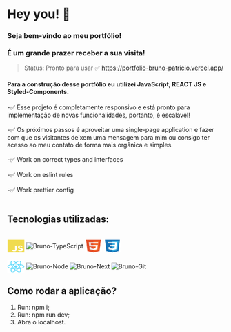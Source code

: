 # Hey you! 👋

### Seja bem-vindo ao meu portfólio! <br></br> É um grande prazer receber a sua visita!

> Status: Pronto para usar ✅
> https://portfolio-bruno-patricio.vercel.app/

#### Para a construção desse portfólio eu utilizei JavaScript, REACT JS e Styled-Components. 

-✅ Esse projeto é completamente responsivo e está pronto para implementação de novas funcionalidades, portanto, é escalável! <br></br>
-✅ Os próximos passos é aproveitar uma single-page application e fazer com que os visitantes deixem uma mensagem para mim ou consigo ter acesso ao meu contato de forma mais orgânica e simples. <br></br>
-✅ Work on correct types and interfaces <br></br>
-✅ Work on eslint rules <br></br>
-✅ Work prettier config <br></br>

## Tecnologias utilizadas:
<div style="display: inline_block"><br>
  <img align="center" alt="Bruno-Js" height="30" width="40" src="https://raw.githubusercontent.com/devicons/devicon/master/icons/javascript/javascript-plain.svg">
  <img align="center" alt="Bruno-TypeScript" height="30" width="40" src="https://cdn.worldvectorlogo.com/logos/typescript-2.svg">
  <img align="center" alt="Bruno-HTML" height="30" width="40" src="https://raw.githubusercontent.com/devicons/devicon/master/icons/html5/html5-original.svg">
  <img align="center" alt="Bruno-CSS" height="30" width="40" src="https://raw.githubusercontent.com/devicons/devicon/master/icons/css3/css3-original.svg">
  <br></br>
  <img align="center" alt="Bruno-React" height="30" width="40" src="https://raw.githubusercontent.com/devicons/devicon/master/icons/react/react-original.svg">
  <img align="center" alt="Bruno-Node" height="30" width="40" src="https://www.svgrepo.com/download/354119/nodejs-icon.svg">
  <img align="center" alt="Bruno-Next" height="30" width="40" src="https://www.svgrepo.com/show/368858/nextjs.svg">
  <img align="center" alt="Bruno-Git" height="30" width="40" src="https://www.logo.wine/a/logo/GitHub/GitHub-Logo.wine.svg">
</div>

## Como rodar a aplicação?

1) Run: npm i;
2) Run: npm run dev;
3) Abra o localhost.

